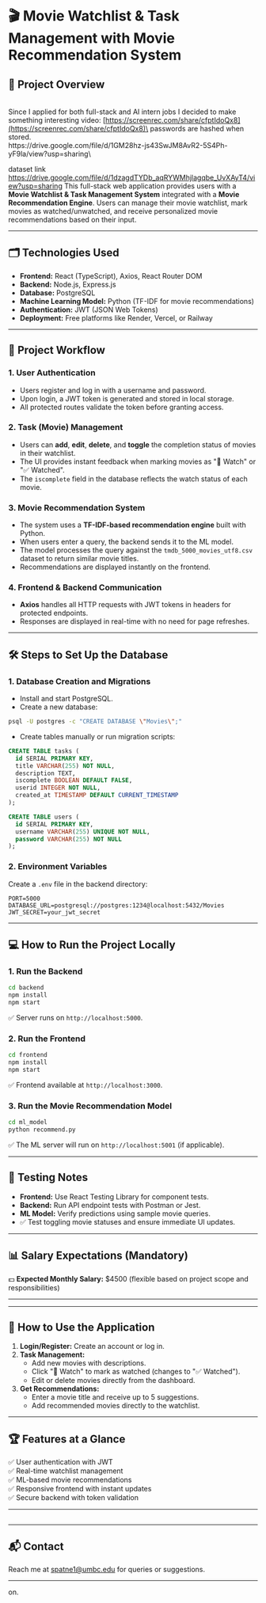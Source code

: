 # 🎬 Movie Watchlist & Task Management with Movie Recommendation System

## 📖 Project Overview

\
Since I applied for both full-stack and AI intern jobs I decided to make something interesting video: [https://screenrec.com/share/cfptIdoQx8](https://screenrec.com/share/cfptIdoQx8)\
passwords are hashed when stored.\
https\://drive.google.com/file/d/1GM28hz-js43SwJM8AvR2-5S4Ph-yF9la/view?usp=sharing\

dataset link https://drive.google.com/file/d/1dzagdTYDb_aqRYWMhjlagqbe_UvXAyT4/view?usp=sharing
This full-stack web application provides users with a **Movie Watchlist & Task Management System** integrated with a **Movie Recommendation Engine**. Users can manage their movie watchlist, mark movies as watched/unwatched, and receive personalized movie recommendations based on their input.

---

## 🗂️ Technologies Used

- **Frontend:** React (TypeScript), Axios, React Router DOM
- **Backend:** Node.js, Express.js
- **Database:** PostgreSQL
- **Machine Learning Model:** Python (TF-IDF for movie recommendations)
- **Authentication:** JWT (JSON Web Tokens)
- **Deployment:** Free platforms like Render, Vercel, or Railway

---

## 🚀 Project Workflow

### 1. **User Authentication**

- Users register and log in with a username and password.
- Upon login, a JWT token is generated and stored in local storage.
- All protected routes validate the token before granting access.

### 2. **Task (Movie) Management**

- Users can **add**, **edit**, **delete**, and **toggle** the completion status of movies in their watchlist.
- The UI provides instant feedback when marking movies as "👀 Watch" or "✅ Watched".
- The `iscomplete` field in the database reflects the watch status of each movie.

### 3. **Movie Recommendation System**

- The system uses a **TF-IDF-based recommendation engine** built with Python.
- When users enter a query, the backend sends it to the ML model.
- The model processes the query against the `tmdb_5000_movies_utf8.csv` dataset to return similar movie titles.
- Recommendations are displayed instantly on the frontend.

### 4. **Frontend & Backend Communication**

- **Axios** handles all HTTP requests with JWT tokens in headers for protected endpoints.
- Responses are displayed in real-time with no need for page refreshes.

---

## 🛠️ Steps to Set Up the Database

### 1. **Database Creation and Migrations**

- Install and start PostgreSQL.
- Create a new database:

```bash
psql -U postgres -c "CREATE DATABASE \"Movies\";"
```

- Create tables manually or run migration scripts:

```sql
CREATE TABLE tasks (
  id SERIAL PRIMARY KEY,
  title VARCHAR(255) NOT NULL,
  description TEXT,
  iscomplete BOOLEAN DEFAULT FALSE,
  userid INTEGER NOT NULL,
  created_at TIMESTAMP DEFAULT CURRENT_TIMESTAMP
);

CREATE TABLE users (
  id SERIAL PRIMARY KEY,
  username VARCHAR(255) UNIQUE NOT NULL,
  password VARCHAR(255) NOT NULL
);
```

### 2. **Environment Variables**

Create a `.env` file in the backend directory:

```env
PORT=5000
DATABASE_URL=postgresql://postgres:1234@localhost:5432/Movies
JWT_SECRET=your_jwt_secret
```

---

## 💻 How to Run the Project Locally

### 1. **Run the Backend**

```bash
cd backend
npm install
npm start
```

✅ Server runs on `http://localhost:5000`.

### 2. **Run the Frontend**

```bash
cd frontend
npm install
npm start
```

✅ Frontend available at `http://localhost:3000`.

### 3. **Run the Movie Recommendation Model**

```bash
cd ml_model
python recommend.py
```

✅ The ML server will run on `http://localhost:5001` (if applicable).

---

## 🧪 Testing Notes

- **Frontend:** Use React Testing Library for component tests.
- **Backend:** Run API endpoint tests with Postman or Jest.
- **ML Model:** Verify predictions using sample movie queries.
- ✅ Test toggling movie statuses and ensure immediate UI updates.

---

## 📊 Salary Expectations (Mandatory)

💵 **Expected Monthly Salary:** \$4500 (flexible based on project scope and responsibilities)

---



---

## 📝 How to Use the Application

1. **Login/Register:** Create an account or log in.
2. **Task Management:**
   - Add new movies with descriptions.
   - Click "👀 Watch" to mark as watched (changes to "✅ Watched").
   - Edit or delete movies directly from the dashboard.
3. **Get Recommendations:**
   - Enter a movie title and receive up to 5 suggestions.
   - Add recommended movies directly to the watchlist.

---

## 🏆 Features at a Glance

✅ User authentication with JWT\
✅ Real-time watchlist management\
✅ ML-based movie recommendations\
✅ Responsive frontend with instant updates\
✅ Secure backend with token validation

---

##

---

## 📬 Contact

Reach me at [spatne1@umbc.edu](mailto\:spatne1@umbc.edu) for queries or suggestions.

---

on.

